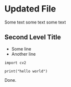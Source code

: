 # Updated File

Some text some text some text

## Second Level Title

- Some line
- Another line

```
import cv2

print("hello world")
```

Done.